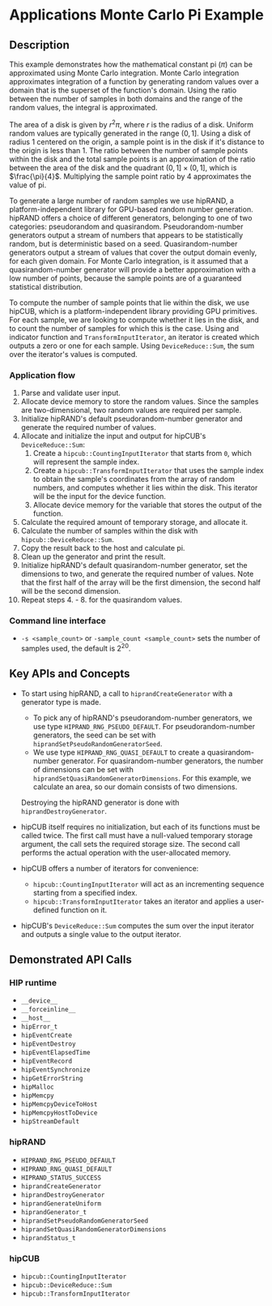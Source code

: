 # Applications Monte Carlo Pi Example

## Description
This example demonstrates how the mathematical constant pi ($\pi$) can be approximated using Monte Carlo integration. Monte Carlo integration approximates integration of a function by generating random values over a domain that is the superset of the function's domain. Using the ratio between the number of samples in both domains and the range of the random values, the integral is approximated.

The area of a disk is given by $r^2\pi$, where $r$ is the radius of a disk. Uniform random values are typically generated in the range $(0,1]$. Using a disk of radius $1$ centered on the origin, a sample point is in the disk if it's distance to the origin is less than $1$. The ratio between the number of sample points within the disk and the total sample points is an approximation of the ratio between the area of the disk and the quadrant $(0,1]\times(0,1]$, which is $\frac{\pi}{4}$. Multiplying the sample point ratio by $4$ approximates the value of pi.

To generate a large number of random samples we use hipRAND, a platform-independent library for GPU-based random number generation. hipRAND offers a choice of different generators, belonging to one of two categories: pseudorandom and quasirandom. Pseudorandom-number generators output a stream of numbers that appears to be statistically random, but is deterministic based on a seed. Quasirandom-number generators output a stream of values that cover the output domain evenly, for each given domain. For Monte Carlo integration, is it assumed that a quasirandom-number generator will provide a better approximation with a low number of points, because the sample points are of a guaranteed statistical distribution.

To compute the number of sample points that lie within the disk, we use hipCUB, which is a platform-independent library providing GPU primitives. For each sample, we are looking to compute whether it lies in the disk, and to count the number of samples for which this is the case. Using and indicator function and `TransformInputIterator`, an iterator is created which outputs a zero or one for each sample. Using `DeviceReduce::Sum`, the sum over the iterator's values is computed.

### Application flow
1. Parse and validate user input.
2. Allocate device memory to store the random values. Since the samples are two-dimensional, two random values are
   required per sample.
3. Initialize hipRAND's default pseudorandom-number generator and generate the required number of values.
4. Allocate and initialize the input and output for hipCUB's `DeviceReduce::Sum`:
    1. Create a `hipcub::CountingInputIterator` that starts from `0`, which will represent the sample index.
    2. Create a `hipcub::TransformInputIterator` that uses the sample index to obtain the sample's coordinates from the
       array of random numbers, and computes whether it lies within the disk. This iterator will be the input for the
       device function.
    3. Allocate device memory for the variable that stores the output of the function.
5. Calculate the required amount of temporary storage, and allocate it.
6. Calculate the number of samples within the disk with `hipcub::DeviceReduce::Sum`.
7. Copy the result back to the host and calculate pi.
8. Clean up the generator and print the result.
9. Initialize hipRAND's default quasirandom-number generator, set the dimensions to two, and generate the required
   number of values. Note that the first half of the array will be the first dimension, the second half will be the
   second dimension.
10. Repeat steps 4. - 8. for the quasirandom values.

### Command line interface
- `-s <sample_count>` or `-sample_count <sample_count>` sets the number of samples used, the default is $2^{20}$.

## Key APIs and Concepts
- To start using hipRAND, a call to `hiprandCreateGenerator` with a generator type is made. 
  - To pick any of hipRAND's pseudorandom-number generators, we use type `HIPRAND_RNG_PSEUDO_DEFAULT`. For pseudorandom-number generators, the seed can be set with `hiprandSetPseudoRandomGeneratorSeed`. 
  - We use type `HIPRAND_RNG_QUASI_DEFAULT` to create a quasirandom-number generator. For quasirandom-number generators, the number of dimensions can be set with `hiprandSetQuasiRandomGeneratorDimensions`. For this example, we calculate an area, so our domain consists of two dimensions.

  Destroying the hipRAND generator is done with `hiprandDestroyGenerator`.
- hipCUB itself requires no initialization, but each of its functions must be called twice. The first call must have a null-valued temporary storage argument, the call sets the required storage size. The second call performs the actual operation with the user-allocated memory.
- hipCUB offers a number of iterators for convenience:
  - `hipcub::CountingInputIterator` will act as an incrementing sequence starting from a specified index.
  - `hipcub::TransformInputIterator` takes an iterator and applies a user-defined function on it.
- hipCUB's `DeviceReduce::Sum` computes the sum over the input iterator and outputs a single value to the output iterator.

## Demonstrated API Calls

### HIP runtime
- `__device__`
- `__forceinline__`
- `__host__`
- `hipError_t`
- `hipEventCreate`
- `hipEventDestroy`
- `hipEventElapsedTime`
- `hipEventRecord`
- `hipEventSynchronize`
- `hipGetErrorString`
- `hipMalloc`
- `hipMemcpy`
- `hipMemcpyDeviceToHost`
- `hipMemcpyHostToDevice`
- `hipStreamDefault`

### hipRAND
- `HIPRAND_RNG_PSEUDO_DEFAULT`
- `HIPRAND_RNG_QUASI_DEFAULT`
- `HIPRAND_STATUS_SUCCESS`
- `hiprandCreateGenerator`
- `hiprandDestroyGenerator`
- `hiprandGenerateUniform`
- `hiprandGenerator_t`
- `hiprandSetPseudoRandomGeneratorSeed`
- `hiprandSetQuasiRandomGeneratorDimensions`
- `hiprandStatus_t`

### hipCUB
- `hipcub::CountingInputIterator`
- `hipcub::DeviceReduce::Sum`
- `hipcub::TransformInputIterator`
